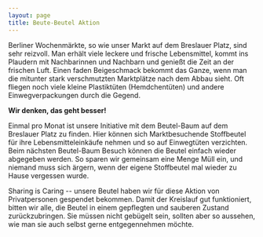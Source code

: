 ```yaml
---
layout: page
title: Beute-Beutel Aktion
---
```


Berliner Wochenmärkte, so wie unser Markt auf dem Breslauer Platz, sind sehr
reizvoll. Man erhält viele leckere und frische Lebensmittel, kommt ins
Plaudern mit Nachbarinnen und Nachbarn und genießt die Zeit an der frischen
Luft. Einen faden Beigeschmack bekommt das Ganze, wenn man die mitunter
stark verschmutzten Marktplätze nach dem Abbau sieht. Oft fliegen noch viele
kleine Plastiktüten (Hemdchentüten) und andere Einwegverpackungen durch die
Gegend.

**Wir denken, das geht besser!**

Einmal pro Monat ist unsere Initiative mit dem Beutel-Baum auf dem Breslauer
Platz zu finden. Hier können sich Marktbesuchende Stoffbeutel für ihre
Lebensmitteleinkäufe nehmen und so auf Einwegtüten verzichten. Beim nächsten
Beutel-Baum Besuch können die Beutel einfach wieder abgegeben werden. So sparen
wir gemeinsam eine Menge Müll ein, und niemand muss sich ärgern, wenn der
eigene Stoffbeutel mal wieder zu Hause vergessen wurde.

Sharing is Caring -- unsere Beutel haben wir für diese Aktion von
Privatpersonen gespendet bekommen. Damit der Kreislauf gut funktioniert, bitten
wir alle, die Beutel in einem gepflegten und sauberen Zustand zurückzubringen.
Sie müssen nicht gebügelt sein, sollten aber so aussehen, wie man sie auch
selbst gerne entgegennehmen möchte.
